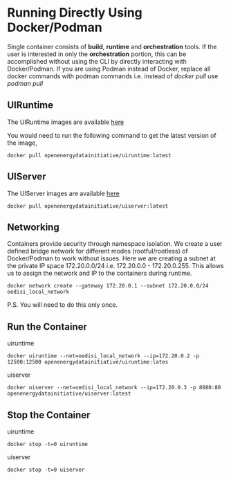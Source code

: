 # Running Directly Using Docker/Podman

Single container consists of **build**, **runtime** and **orchestration** tools. If the user is interested in only the **orchestration** portion, this can be accomplished without using the CLI by directly interacting with Docker/Podman. If you are using Podman instead of Docker, replace all docker commands with podman commands i.e. instead of *docker pull* use *podman pull*

## UIRuntime

The UIRuntime images are available [here](https://hub.docker.com/r/openenergydatainitiative/uiruntime)

You would need to run the following command to get the latest version of the image,

    docker pull openenergydatainitiative/uiruntime:latest


## UIServer

The UIServer images are available [here](https://hub.docker.com/r/openenergydatainitiative/uiserver)

    docker pull openenergydatainitiative/uiserver:latest


## Networking

Containers provide security through namespace isolation. We create a user defined bridge network for different modes (rootful/rootless) of Docker/Podman to work without issues. Here we are creating a subnet at the private IP space 172.20.0.0/24 i.e. 172.20.0.0 - 172.20.0.255. This allows us to assign the network and IP to the containers during runtime.

    docker network create --gateway 172.20.0.1 --subnet 172.20.0.0/24 oedisi_local_network

P.S. You will need to do this only once.

## Run the Container

uiruntime

    docker uiruntime --net=oedisi_local_network --ip=172.20.0.2 -p 12500:12500 openenergydatainitiative/uiruntime:lates

uiserver

    docker uiserver --net=oedisi_local_network --ip=172.20.0.3 -p 8080:80 openenergydatainitiative/uiserver:latest

## Stop the Container

uiruntime

    docker stop -t=0 uiruntime

uiserver

    docker stop -t=0 uiserver


